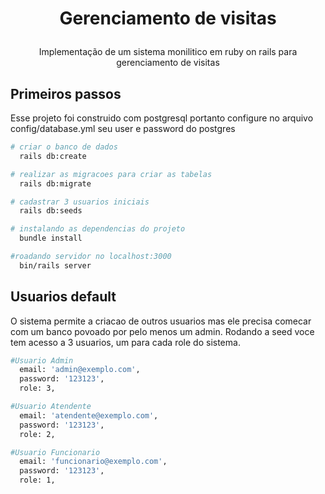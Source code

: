<h1 align="center">

Gerenciamento de visitas

</h1>

<p align="center">
  Implementação de um sistema monilitico em ruby on rails para gerenciamento de visitas 
</p>

## Primeiros passos

Esse projeto foi construido com postgresql portanto configure no arquivo config/database.yml seu user e password do postgres

```bash
# criar o banco de dados
  rails db:create

# realizar as migracoes para criar as tabelas
  rails db:migrate

# cadastrar 3 usuarios iniciais 
  rails db:seeds

# instalando as dependencias do projeto
  bundle install

#roadando servidor no localhost:3000
  bin/rails server

```
## Usuarios default

O sistema permite a criacao de outros usuarios mas ele precisa comecar com um banco povoado por pelo menos um admin. Rodando a seed voce tem acesso a 3 usuarios, um para cada role do sistema.

```bash
#Usuario Admin
  email: 'admin@exemplo.com',
  password: '123123', 
  role: 3,

#Usuario Atendente
  email: 'atendente@exemplo.com',
  password: '123123', 
  role: 2,

#Usuario Funcionario
  email: 'funcionario@exemplo.com',
  password: '123123', 
  role: 1,

```

